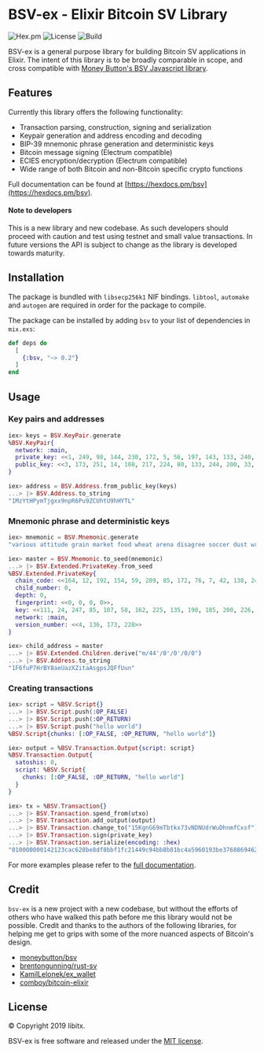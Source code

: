 # BSV-ex - Elixir Bitcoin SV Library

![Hex.pm](https://img.shields.io/hexpm/v/bsv-ex?color=informational)
![License](https://img.shields.io/github/license/libitx/bsv-ex?color=informational)
![Build](https://img.shields.io/github/workflow/status/libitx/bsv-ex/Elixir%20CI)

BSV-ex is a general purpose library for building Bitcoin SV applications in Elixir. The intent of this library is to be broadly comparable in scope, and cross compatible with [Money Button's BSV Javascript library](https://github.com/moneybutton/bsv).

## Features

Currently this library offers the following functionality:

* Transaction parsing, construction, signing and serialization
* Keypair generation and address encoding and decoding
* BIP-39 mnemonic phrase generation and deterministic keys
* Bitcoin message signing (Electrum compatible)
* ECIES encryption/decryption (Electrum compatible)
* Wide range of both Bitcoin and non-Bitcoin specific crypto functions

Full documentation can be found at [https://hexdocs.pm/bsv](https://hexdocs.pm/bsv).

#### Note to developers

This is a new library and new codebase. As such developers should proceed with caution and test using testnet and small value transactions. In future versions the API is subject to change as the library is developed towards maturity.

## Installation

The package is bundled with `libsecp256k1` NIF bindings. `libtool`, `automake` and `autogen` are required in order for the package to compile.

The package can be installed by adding `bsv` to your list of dependencies in `mix.exs`:

```elixir
def deps do
  [
    {:bsv, "~> 0.2"}
  ]
end
```

## Usage

### Key pairs and addresses

```elixir
iex> keys = BSV.KeyPair.generate
%BSV.KeyPair{
  network: :main,
  private_key: <<1, 249, 98, 144, 230, 172, 5, 56, 197, 143, 133, 240, 144, 223, 25, 32, 55, 42, 159, 26, 128, 66, 149, 49, 235, 179, 116, 11, 209, 235, 240, 163>>,
  public_key: <<3, 173, 251, 14, 108, 217, 224, 80, 133, 244, 200, 33, 191, 137, 80, 62, 141, 133, 166, 201, 224, 141, 101, 152, 144, 92, 237, 54, 220, 131, 58, 26, 4>>
}

iex> address = BSV.Address.from_public_key(keys)
...> |> BSV.Address.to_string
"1MzYtHPymTjgxx9npR6Pu9ZCUhtU9hHYTL"
```

### Mnemonic phrase and deterministic keys

```elixir
iex> mnemonic = BSV.Mnemonic.generate
"various attitude grain market food wheat arena disagree soccer dust wrestle auction fiber wrestle sort wonder vital gym ill word amazing sniff have biology"

iex> master = BSV.Mnemonic.to_seed(mnemonic)
...> |> BSV.Extended.PrivateKey.from_seed
%BSV.Extended.PrivateKey{
  chain_code: <<164, 12, 192, 154, 59, 209, 85, 172, 76, 7, 42, 138, 247, 125, 161, 30, 135, 25, 124, 160, 170, 234, 126, 162, 228, 146, 135, 232, 67, 181, 219, 91>>,
  child_number: 0,
  depth: 0,
  fingerprint: <<0, 0, 0, 0>>,
  key: <<111, 24, 247, 85, 107, 58, 162, 225, 135, 190, 185, 200, 226, 131, 68, 152, 159, 111, 232, 166, 21, 211, 235, 180, 140, 190, 109, 39, 31, 33, 107, 17>>,
  network: :main,
  version_number: <<4, 136, 173, 228>>
}

iex> child_address = master
...> |> BSV.Extended.Children.derive("m/44'/0'/0'/0/0")
...> |> BSV.Address.to_string
"1F6fuP7HrBY8aeUazXZitaAsgpsJQFfUun"
```

### Creating transactions

```elixir
iex> script = %BSV.Script{}
...> |> BSV.Script.push(:OP_FALSE)
...> |> BSV.Script.push(:OP_RETURN)
...> |> BSV.Script.push("hello world")
%BSV.Script{chunks: [:OP_FALSE, :OP_RETURN, "hello world"]}

iex> output = %BSV.Transaction.Output{script: script}
%BSV.Transaction.Output{
  satoshis: 0,
  script: %BSV.Script{
    chunks: [:OP_FALSE, :OP_RETURN, "hello world"]
  }
}

iex> tx = %BSV.Transaction{}
...> |> BSV.Transaction.spend_from(utxo)
...> |> BSV.Transaction.add_output(output)
...> |> BSV.Transaction.change_to("15KgnG69mTbtkx73vNDNUdrWuDhnmfCxsf")
...> |> BSV.Transaction.sign(private_key)
...> |> BSV.Transaction.serialize(encoding: :hex)
"010000000142123cac628be8df8bbf1fc21449c94bb8b81bc4a5960193be37688694626f49000000006b483045022100df13af549e5f6a23f70e0332856a0934a6fbbf7edceb19b15cafd8d3009ce12f02205ecf6b0f9456354de7c0b9d6b8877dac896b72edd9f7e3881b5ac69c82c03aac41210296207d8752d01b1cf8de77d258c02dd7280edc2bce9b59023311bbd395cbe93affffffff0100000000000000000e006a0b68656c6c6f20776f726c6400000000"
```

For more examples please refer to the [full documentation](https://hexdocs.pm/bsv).

## Credit

`bsv-ex` is a new project with a new codebase, but without the efforts of others who have walked this path before me this library would not be possible.
Credit and thanks to the authors of the following libraries, for helping me get to grips with some of the more nuanced aspects of Bitcoin's design.

* [moneybutton/bsv](https://github.com/moneybutton/bsv)
* [brentongunning/rust-sv](https://github.com/brentongunning/rust-sv)
* [KamilLelonek/ex_wallet](https://github.com/KamilLelonek/ex_wallet)
* [comboy/bitcoin-elixir](https://github.com/comboy/bitcoin-elixir)

## License

© Copyright 2019 libitx.

BSV-ex is free software and released under the [MIT license](https://github.com/libitx/bsv-elixir/blob/master/LICENSE.md).